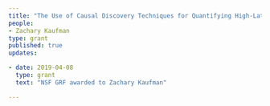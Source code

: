```yaml
---
title: "The Use of Causal Discovery Techniques for Quantifying High-Latitude Climate Feedbacks"
people:
- Zachary Kaufman 
type: grant 
published: true
updates:

- date: 2019-04-08
  type: grant
  text: "NSF GRF awarded to Zachary Kaufman"

---
```


